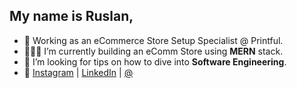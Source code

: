 
## My name is Ruslan,

- 🔭 Working as an eCommerce Store Setup Specialist @ Printful.
- 👷🏼‍♂️ I’m currently building an eComm Store using **MERN** stack.
- 🤔 I’m looking for tips on how to dive into **Software Engineering**.
- 📱 [Instagram](https://www.instagram.com/ruslanzubenko/) | [LinkedIn](https://www.linkedin.com/in/zubenkoruslan/) | [@](zubenkoruslan@gmail.com)
